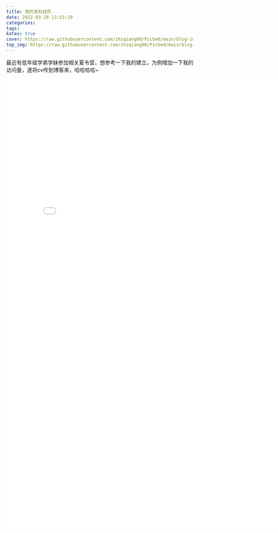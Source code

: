 ```yaml
---
title: 我的本科经历
date: 2022-03-28 13:53:29
categories:
tags:
katex: true
cover: https://raw.githubusercontent.com/zhiqiang00/Picbed/main/blog-images/2022/03/20/32f3d76440f130f63a8c3f4d789fd881-wallhaven-k7lxxq-0dab01.jpg
top_img: https://raw.githubusercontent.com/zhiqiang00/Picbed/main/blog-images/2022/03/20/9d2244833e878e2169062087c9ab0874-wallhaven-g72p87-af7e51.jpg
---
```



最近有低年级学弟学妹参加相关夏令营，想参考一下我的建立，为例增加一下我的访问量，遂将cv传到博客来，哈哈哈哈~

<iframe src="cv.pdf#toolbar=0." width="800px" height="1210px" frameborder="0" scrolling="no"></iframe>



